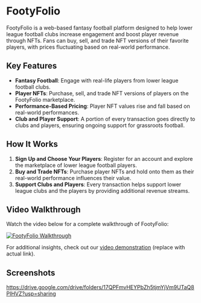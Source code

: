 # FootyFolio

FootyFolio is a web-based fantasy football platform designed to help lower league football clubs increase engagement and boost player revenue through NFTs. Fans can buy, sell, and trade NFT versions of their favorite players, with prices fluctuating based on real-world performance.

## Key Features

- **Fantasy Football**: Engage with real-life players from lower league football clubs.
- **Player NFTs**: Purchase, sell, and trade NFT versions of players on the FootyFolio marketplace.
- **Performance-Based Pricing**: Player NFT values rise and fall based on real-world performances.
- **Club and Player Support**: A portion of every transaction goes directly to clubs and players, ensuring ongoing support for grassroots football.

## How It Works

1. **Sign Up and Choose Your Players**: Register for an account and explore the marketplace of lower league football players.
2. **Buy and Trade NFTs**: Purchase player NFTs and hold onto them as their real-world performance influences their value.
3. **Support Clubs and Players**: Every transaction helps support lower league clubs and the players by providing additional revenue streams.

## Video Walkthrough

Watch the video below for a complete walkthrough of FootyFolio:

[![FootyFolio Walkthrough](https://www.loom.com/share/b8fa2e2ebb2243be8d35fe47de4bd2eb?sid=1eb57736-0960-43ec-98c8-d29f7d4342e2)](https://www.loom.com/share/b8fa2e2ebb2243be8d35fe47de4bd2eb?sid=1eb57736-0960-43ec-98c8-d29f7d4342e2)

For additional insights, check out our [video demonstration](#) (replace with actual link).

## Screenshots

https://drive.google.com/drive/folders/17QPFmvHEYPbZh5tjmYjVm9UTaQ8PIHVZ?usp=sharing 


